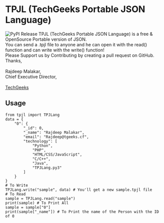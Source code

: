 # TPJL (TechGeeks Portable JSON Language)
![PyPI Release](https://github.com/TechGeeks-Dev/PJSONLang/actions/workflows/Release-Create.yml/badge.svg)
TPJL (TechGeeks Portable JSON Language) is a free & OpenSource Portable version of JSON.
<br>You can send a .tpjl file to anyone and he can open it with the read() function and can write with the write() function!
<br>Please Support us by Contributing by creating a pull request on GitHub.<br>
                                                                                           Thanks,<br><br>
                                                                                                                                                                                                        Rajdeep Malakar,<br>
                                                                                                                                                                                                    Chief Executive Director,<br><br>
                                                                                                                                                                                                [TechGeeks](https://tgeeks.cf)<br>
                                                                                                            
## Usage

```python3
from tpjl import TPJLang
data = {
    "0": {
        "_id": 0,
        "_name": "Rajdeep Malakar",
        "email": "Rajdeep@tgeeks.cf",
        "technology": [
            "Python",
            "PHP",
            "HTML/CSS/JavaScript",
            "C/C++",
            "Java",
            "TPJLang.py3"
        ]
    }
}
# To Write
TPJLang.write("sample", data) # You'll get a new sample.tpjl file
# To Read
sample = TPJLang.read("sample")
print(sample) # To Print All
sample = sample["0"]
print(sample["_name"]) # To Print the name of the Person with the ID of 0
```